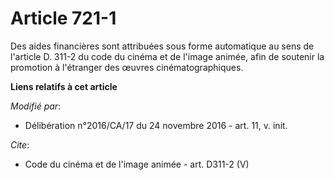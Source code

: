 # Article 721-1

Des aides financières sont attribuées sous forme automatique au sens de l'article D. 311-2 du code du cinéma et de l'image
animée, afin de soutenir la promotion à l'étranger des œuvres cinématographiques.

**Liens relatifs à cet article**

_Modifié par_:

  - Délibération n°2016/CA/17 du 24 novembre 2016 - art. 11, v. init.

_Cite_:

  - Code du cinéma et de l'image animée - art. D311-2 (V)
